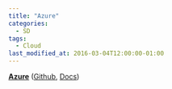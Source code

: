```yaml
---
title: "Azure"
categories:
  - SD
tags:
  - Cloud
last_modified_at: 2016-03-04T12:00:00-01:00
---
```


**[Azure](https://www.openstack.org/)** ([Github](https://github.com/Azure), [Docs](https://docs.microsoft.com/en-us/azure/?product=featured))
